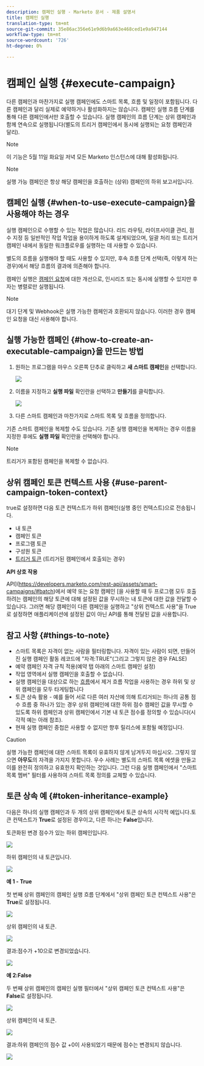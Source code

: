 ```yaml
---
description: 캠페인 실행 - Marketo 문서 - 제품 설명서
title: 캠페인 실행
translation-type: tm+mt
source-git-commit: 35e86ac356e61e9d6b9a663e468ced1e9a947144
workflow-type: tm+mt
source-wordcount: '726'
ht-degree: 0%

---
```


# 캠페인 실행 {#execute-campaign}

다른 캠페인과 마찬가지로 실행 캠페인에도 스마트 목록, 흐름 및 일정이 포함됩니다. 다른 캠페인과 달리 실제로 예약하거나 활성화하지는 않습니다. 캠페인 실행 흐름 단계를 통해 다른 캠페인에서만 호출할 수 있습니다. 실행 캠페인의 흐름 단계는 상위 캠페인과 함께 연속으로 실행됩니다(별도의 트리거 캠페인에서 동시에 실행되는 요청 캠페인과 달리).

>[!NOTE]
>
>이 기능은 5월 11일 화요일 저녁 모든 Marketo 인스턴스에 대해 활성화됩니다.

>[!NOTE]
>
>실행 가능 캠페인은 항상 해당 캠페인을 호출하는 (상위) 캠페인의 하위 보고서입니다.

## 캠페인 실행 {#when-to-use-execute-campaign}을 사용해야 하는 경우

실행 캠페인으로 수행할 수 있는 작업은 많습니다. 리드 라우팅, 라이프사이클 관리, 점수 지정 등 일반적인 작업 작업을 용이하게 하도록 설계되었으며, 일괄 처리 또는 트리거 캠페인 내에서 동일한 워크플로우를 실행하는 데 사용할 수 있습니다.

별도의 흐름을 실행해야 할 때도 사용할 수 있지만, 후속 흐름 단계 선택(즉, 이렇게 하는 경우)에서 해당 흐름의 결과에 의존해야 합니다.

캠페인 실행은 [캠페인 요청](/help/marketo/product-docs/core-marketo-concepts/smart-campaigns/flow-actions/request-campaign.md)에 대한 개선으로, 인시리즈 또는 동시에 실행할 수 있지만 후자는 병렬로만 실행됩니다.

>[!NOTE]
>
>대기 단계 및 Webhook은 실행 가능한 캠페인과 호환되지 않습니다. 이러한 경우 캠페인 요청을 대신 사용해야 합니다.

## 실행 가능한 캠페인 {#how-to-create-an-executable-campaign}을 만드는 방법

1. 원하는 프로그램을 마우스 오른쪽 단추로 클릭하고 **새 스마트 캠페인**&#x200B;을 선택합니다.

   ![](assets/execute-campaign-1.png)

1. 이름을 지정하고 **실행 파일** 확인란을 선택하고 **만들기**&#x200B;를 클릭합니다.

   ![](assets/execute-campaign-2.png)

1. 다른 스마트 캠페인과 마찬가지로 스마트 목록 및 흐름을 정의합니다.

기존 스마트 캠페인을 복제할 수도 있습니다. 기존 실행 캠페인을 복제하는 경우 이름을 지정한 후에도 **실행 파일** 확인란을 선택해야 합니다.

>[!NOTE]
>
>트리거가 포함된 캠페인을 복제할 수 없습니다.

## 상위 캠페인 토큰 컨텍스트 사용 {#use-parent-campaign-token-context}

true로 설정하면 다음 토큰 컨텍스트가 하위 캠페인(실행 중인 컨텍스트)으로 전송됩니다.

* 내 토큰
* 캠페인 토큰
* 프로그램 토큰
* 구성원 토큰
* [트리거 토큰](/help/marketo/product-docs/marketo-sales-insight/msi-for-salesforce/features/tabs-in-the-msi-panel/interesting-moments/trigger-tokens-for-interesting-moments.md) (트리거된 캠페인에서 호출되는 경우)

**API 상호 작용**

API](https://developers.marketo.com/rest-api/assets/smart-campaigns/#batch)에서 예약 또는 요청 캠페인 [을 사용할 때 두 프로그램 모두 호출하려는 캠페인의 해당 토큰에 대해 설정된 값을 무시하는 내 토큰에 대한 값을 전달할 수 있습니다. 그러면 해당 캠페인이 다른 캠페인을 실행하고 &quot;상위 컨텍스트 사용&quot;을 True로 설정하면 애플리케이션에 설정된 값이 아닌 API를 통해 전달된 값을 사용합니다.

## 참고 사항 {#things-to-note}

* 스마트 목록은 자격이 없는 사람을 필터링합니다. 자격이 있는 사람이 되면, 만들어진 실행 캠페인 활동 레코드에 &quot;자격:TRUE&quot;(그리고 그렇지 않은 경우 FALSE)
* 예약 캠페인 자격 규칙 적용(예약 탭 아래의 스마트 캠페인 설정)
* 작업 영역에서 실행 캠페인을 호출할 수 없습니다.
* 실행 캠페인을 대상으로 하는 [흐름](/help/marketo/product-docs/core-marketo-concepts/smart-campaigns/flow-actions/remove-from-flow.md)에서 제거 흐름 작업을 사용하는 경우 하위 및 상위 캠페인을 모두 타게팅합니다
* 토큰 상속 활용 - 예를 들어 서로 다른 여러 자산에 의해 트리거되는 하나의 공통 점수 흐름 중 하나가 있는 경우 상위 캠페인에 대한 하위 점수 캠페인 값을 무시할 수 있도록 하위 캠페인과 상위 캠페인에서 기본 내 토큰 점수를 정의할 수 있습니다(시각적 예는 아래 참조).
* 현재 실행 캠페인 중첩은 사용할 수 없지만 향후 릴리스에 포함될 예정입니다.

>[!CAUTION]
>
>실행 가능한 캠페인에 대한 스마트 목록이 유효하지 않게 남겨두지 마십시오. 그렇지 않으면 **아무도**&#x200B;의 자격을 가지지 못합니다. 우수 사례는 별도의 스마트 목록 에셋을 만들고 이를 완전히 정의하고 유효한지 확인하는 것입니다. 그런 다음 실행 캠페인에서 &quot;스마트 목록 멤버&quot; 필터를 사용하여 스마트 목록 정의를 교체할 수 있습니다.

## 토큰 상속 예 {#token-inheritance-example}

다음은 하나의 실행 캠페인과 두 개의 상위 캠페인에서 토큰 상속의 시각적 예입니다.토큰 컨텍스트가 **True**&#x200B;로 설정된 경우이고, 다른 하나는 **False**&#x200B;입니다.

토큰화된 변경 점수가 있는 하위 캠페인입니다.

![](assets/execute-campaign-3.png)

하위 캠페인의 내 토큰입니다.

![](assets/execute-campaign-4.png)

**예 1 - True**

첫 번째 상위 캠페인의 캠페인 실행 흐름 단계에서 &quot;상위 캠페인 토큰 컨텍스트 사용&quot;은 **True**&#x200B;로 설정됩니다.

![](assets/execute-campaign-5.png)

상위 캠페인의 내 토큰.

![](assets/execute-campaign-6.png)

결과:점수가 +10으로 변경되었습니다.

![](assets/execute-campaign-7.png)

**예 2:False**

두 번째 상위 캠페인의 캠페인 실행 필터에서 &quot;상위 캠페인 토큰 컨텍스트 사용&quot;은 **False**&#x200B;로 설정됩니다.

![](assets/execute-campaign-8.png)

상위 캠페인의 내 토큰.

![](assets/execute-campaign-9.png)

결과:하위 캠페인의 점수 값 +0이 사용되었기 때문에 점수는 변경되지 않습니다.

![](assets/execute-campaign-10.png)
